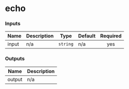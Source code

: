# echo

<!-- BEGIN_TF_DOCS -->


### Inputs

| Name | Description | Type | Default | Required |
|------|-------------|------|---------|:--------:|
| input | n/a | `string` | n/a | yes |

### Outputs

| Name | Description |
|------|-------------|
| output | n/a |
<!-- END_TF_DOCS -->